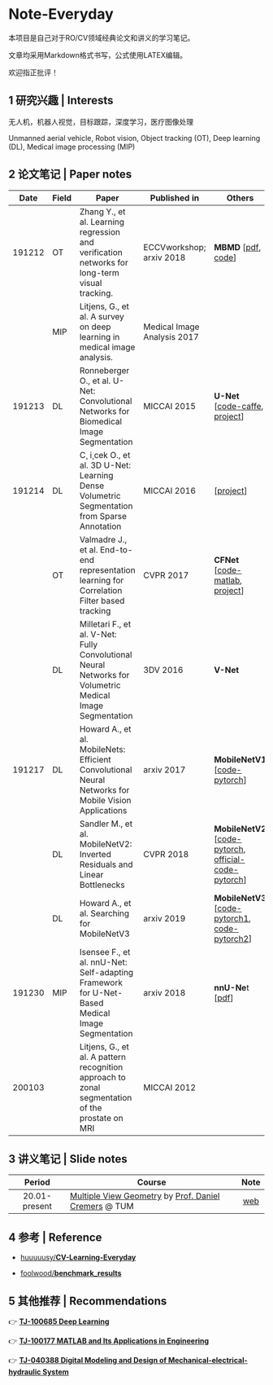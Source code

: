 

# Note-Everyday

本项目是自己对于RO/CV领域经典论文和讲义的学习笔记。

文章均采用Markdown格式书写，公式使用LATEX编辑。

欢迎指正批评！

## 1 研究兴趣 | Interests

无人机，机器人视觉，目标跟踪，深度学习，医疗图像处理

Unmanned aerial vehicle, Robot vision, Object tracking (OT), Deep learning (DL), Medical image processing (MIP)

## 2 论文笔记 | Paper notes

| Date   | Field | Paper                                                        | Published in                | Others                                                       |
| ------ | ----- | ------------------------------------------------------------ | --------------------------- | ------------------------------------------------------------ |
| 191212 | OT    | Zhang Y., et al. Learning regression and verification networks for long-term visual tracking. | ECCVworkshop; arxiv 2018    | **MBMD** [[pdf](https://arxiv.org/pdf/1809.04320.pdf), [code](https://github.com/xiaobai1217/MBMD)] |
|        | MIP   | Litjens, G., et al. A survey on deep learning in medical image analysis. | Medical Image Analysis 2017 |                                                              |
| 191213 | DL    | Ronneberger O., et al. U-Net: Convolutional Networks for Biomedical Image Segmentation | MICCAI 2015                 | **U-Net** [[code-caffe](http://lmb.informatik.uni-freiburg.de/people/ronneber/u-net), [project](https://lmb.informatik.uni-freiburg.de/resources/opensource/unet.en.html)] |
| 191214 | DL    | C¸ i¸cek O., et al. 3D U-Net: Learning Dense Volumetric Segmentation from Sparse Annotation | MICCAI 2016                 | [[project](https://lmb.informatik.uni-freiburg.de/resources/opensource/unet.en.html)] |
|        | OT    | Valmadre J., et al. End-to-end representation learning for Correlation Filter based tracking | CVPR 2017                   | **CFNet** [[code-matlab](https://github.com/bertinetto/cfnet), [project](http://www.robots.ox.ac.uk/~luca/cfnet.html)] |
|        | DL    | Milletari F., et al. V-Net: Fully Convolutional Neural Networks for Volumetric Medical Image Segmentation | 3DV 2016                    | **V-Net**                                                    |
| 191217 | DL    | Howard A., et al. MobileNets: Efficient Convolutional Neural Networks for Mobile Vision Applications | arxiv 2017                  | **MobileNetV1** [[code-pytorch](https://github.com/marvis/pytorch-mobilenet)] |
|        | DL    | Sandler M., et al. MobileNetV2: Inverted Residuals and Linear Bottlenecks | CVPR 2018                   | **MobileNetV2** [[code-pytorch](https://github.com/tonylins/pytorch-mobilenet-v2), [official-code-pytorch](https://github.com/pytorch/vision/blob/bce17fddd4/torchvision/models/mobilenet.py)] |
|        | DL    | Howard A., et al. Searching for MobileNetV3                  | arxiv 2019                  | **MobileNetV3** [[code-pytorch1](https://github.com/kuan-wang/pytorch-mobilenet-v3), [code-pytorch2](https://github.com/xiaolai-sqlai/mobilenetv3)] |
| 191230 | MIP   | Isensee F., et al. nnU-Net: Self-adapting Framework for U-Net-Based Medical Image Segmentation | arxiv 2018                  | **nnU-Ne**t [[pdf](https://arxiv.org/pdf/1809.10486.pdf)]    |
| 200103 |       | Litjens, G., et al. A pattern recognition approach to zonal segmentation of the prostate on MRI | MICCAI 2012                 |                                                              |

## 3 讲义笔记 | Slide notes

|    Period     | Course                                                       |                             Note                             |
| :-----------: | ------------------------------------------------------------ | :----------------------------------------------------------: |
| 20.01-present | [Multiple View Geometry](https://vision.in.tum.de/teaching/ss2016/mvg2016) by [Prof. Daniel Cremers](https://vision.in.tum.de/members/cremers) @ TUM | [web](https://github.com/hibetterheyj/Note-Everyday/tree/master/Slides_Note/TUM_MVG) |

## 4 参考 | Reference

- [huuuuusy/**CV-Learning-Everyday**](https://github.com/huuuuusy/CV-Learning-Everyday)

- [foolwood/**benchmark_results**](https://github.com/foolwood/benchmark_results)

## 5 其他推荐 | Recommendations

👉 **[TJ-100685 Deep Learning](https://yujie-he.github.io/study/2019-deep-learning/)**

👉 **[TJ-100177 MATLAB and Its Applications in Engineering](https://yujie-he.github.io/study/2019-matlab/)**

👉 **[TJ-040388 Digital Modeling and Design of Mechanical-electrical-hydraulic System](https://yujie-he.github.io/study/2019-system-modeling-and-design/)**